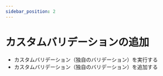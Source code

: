 ```yaml
---
sidebar_position: 2
---
```


# カスタムバリデーションの追加
- カスタムバリデーション（独自のバリデーション）を実行する
- カスタムバリデーション（独自のバリデーション）を追加する